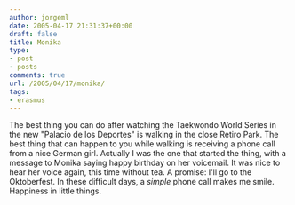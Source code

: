 ```yaml
---
author: jorgeml
date: 2005-04-17 21:31:37+00:00
draft: false
title: Monika
type: 
- post
- posts
comments: true
url: /2005/04/17/monika/
tags:
- erasmus
---
```


The best thing you can do after watching the Taekwondo World Series in the new "Palacio de los Deportes" is walking in the close Retiro Park. The best thing that can happen to you while walking is receiving a phone call from a nice German girl. Actually I was the one that started the thing, with a message to Monika saying happy birthday on her voicemail. It was nice to hear her voice again, this time without tea. A promise: I'll go to the Oktoberfest. In these difficult days, a _simple_ phone call makes me smile. Happiness in little things.
